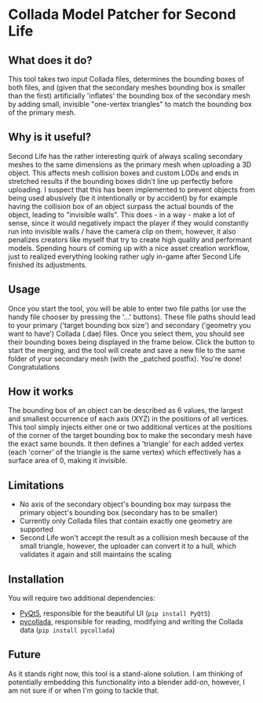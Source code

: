 # Collada Model Patcher for Second Life

## What does it do?
This tool takes two input Collada files, determines the bounding boxes of both files, and (given that the secondary meshes bounding box is smaller than the first) artificially 'inflates' the bounding box of the secondary mesh by adding small, invisible "one-vertex triangles" to match the bounding box of the primary mesh.

## Why is it useful?
Second Life has the rather interesting quirk of always scaling secondary meshes to the same dimensions as the primary mesh when uploading a 3D object. This affects mesh collision boxes and custom LODs and ends in stretched results if the bounding boxes didn't line up perfectly before uploading. 
I suspect that this has been implemented to prevent objects from being used abusively (be it intentionally or by accident) by for example having the collision box of an object surpass the actual bounds of the object, leading to "invisible walls". This does - in a way - make a lot of sense, since it would negatively impact the player if they would constantly run into invisible walls / have the camera clip on them, however, it also penalizes creators like myself that try to create high quality and performant models. Spending hours of coming up with a nice asset creation workflow, just to realized everything looking rather ugly in-game after Second Life finished its adjustments.

## Usage
Once you start the tool, you will be able to enter two file paths (or use the handy file chooser by pressing the '...' buttons). These file paths should lead to your primary ('target bounding box size') and secondary ('geometry you want to have') Collada (.dae) files.
Once you select them, you should see their bounding boxes being displayed in the frame below.
Click the button to start the merging, and the tool will create and save a new file to the same folder of your secondary mesh (with the _patched postfix).
You're done! Congratulations

## How it works
The bounding box of an object can be described as 6 values, the largest and smallest occurrence of each axis (XYZ) in the positions of all vertices.
This tool simply injects either one or two additional vertices at the positions of the corner of the target bounding box to make the secondary mesh have the exact same bounds.
It then defines a 'triangle' for each added vertex (each 'corner' of the triangle is the same vertex) which effectively has a surface area of 0, making it invisible.

## Limitations
* No axis of the secondary object's bounding box may surpass the primary object's bounding box (secondary has to be smaller)
* Currently only Collada files that contain exactly one geometry are supported
* Second Life won't accept the result as a collision mesh because of the small triangle, however, the uploader can convert it to a hull, which validates it again and still maintains the scaling

## Installation
You will require two additional dependencies:
* [PyQt5](https://pypi.org/project/PyQt5/ "PyQt5 on PyPI"), responsible for the beautiful UI (`pip install PyQt5`)
* [pycollada](https://github.com/pycollada/pycollada "pycollada on GitHub"), responsible for reading, modifying and writing the Collada data (`pip install pycollada`)

## Future
As it stands right now, this tool is a stand-alone solution.
I am thinking of potentially embedding this functionality into a blender add-on, however, I am not sure if or when I'm going to tackle that.
